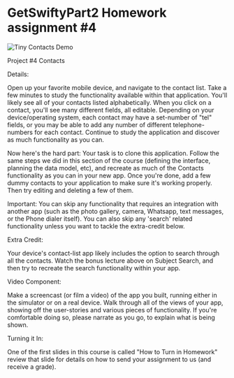 # GetSwiftyPart2 Homework assignment #4

![Tiny Contacts Demo](TinyContacts.gif)

Project #4 Contacts 

Details:
 
Open up your favorite mobile device, and navigate to the contact list. Take a few minutes to study the functionality available within that application. You'll likely see all of your contacts listed alphabetically. When you click on a contact, you'll see many different fields, all editable. Depending on your device/operating system, each contact may have a set-number of "tel" fields, or you may be able to add any number of different telephone-numbers for each contact. Continue to study the application and discover as much functionality as you can.

Now here's the hard part: Your task is to clone this application. Follow the same steps we did in this section of the course (defining the interface, planning the data model, etc), and recreate as much of the Contacts functionality as you can in your new app. Once you're done, add a few dummy contacts to your application to make sure it's working properly. Then try editing and deleting a few of them.

Important: You can skip any functionality that requires an integration with another app (such as the photo gallery, camera, Whatsapp, text messages, or the Phone dialer itself). You can also skip any 'search' related functionality unless you want to tackle the extra-credit below. 


Extra Credit:

Your device's contact-list app likely includes the option to search through all the contacts. Watch the bonus lecture above on Subject Search, and then try to recreate the search functionality within your app.

Video Component:

Make a screencast (or film a video) of the app you built, running either in the simulator or on a real device. Walk through all of the views of your app, showing off the user-stories and various pieces of functionality. If you're comfortable doing so, please narrate as you go, to explain what is being shown.

Turning it In:

One of the first slides in this course is called "How to Turn in Homework" review that slide for details on how to send your assignment to us (and receive a grade). 